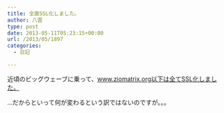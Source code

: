 ```yaml
---
title: 全面SSL化しました。
author: 八雲
type: post
date: 2013-05-11T05:23:15+00:00
url: /2013/05/1897
categories:
  - 日記

---
```

近頃のビッグウェーブに乗って、www.ziomatrix.org以下は全てSSL化しました。
  
…だからといって何が変わるという訳ではないのですが。。。